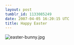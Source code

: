 ```yaml
---
layout: post
tumblr_id: 1133085249  
date: 2007-04-05 16:20:15 UTC
title: Happy Easter
---
```


<img src='/attachments/2007/04/easter-bunny.jpg' alt='easter-bunny.jpg' />
